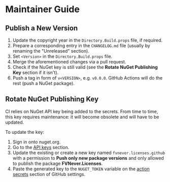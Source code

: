 <!--
SPDX-FileCopyrightText: 2024 Friedrich von Never <friedrich@fornever.me>

SPDX-License-Identifier: MIT
-->

Maintainer Guide
================

Publish a New Version
---------------------
1. Update the copyright year in the `Directory.Build.props` file, if required.
2. Prepare a corresponding entry in the `CHANGELOG.md` file (usually by renaming the "Unreleased" section).
3. Set `<Version>` in the `Directory.Build.props` file.
4. Merge the aforementioned changes via a pull request.
5. Check if the NuGet key is still valid (see the **Rotate NuGet Publishing Key** section if it isn't).
6. Push a tag in form of `v<VERSION>`, e.g. `v0.0.0`. GitHub Actions will do the rest (push a NuGet package).

Rotate NuGet Publishing Key
---------------------------
CI relies on NuGet API key being added to the secrets. From time to time, this key requires maintenance: it will become obsolete and will have to be updated.

To update the key:

1. Sign in onto nuget.org.
2. Go to the [API keys][nuget.api-keys] section.
3. Update the existing or create a new key named `fvnever.licenses.github` with a permission to **Push only new package versions** and only allowed to publish the package **FVNever.Licenses**.
4. Paste the generated key to the `NUGET_TOKEN` variable on the [action secrets][github.secrets] section of GitHub settings.

[github.secrets]: https://github.com/ForNeVeR/dotnet-licenses/settings/secrets/actions
[nuget.api-keys]: https://www.nuget.org/account/apikeys
